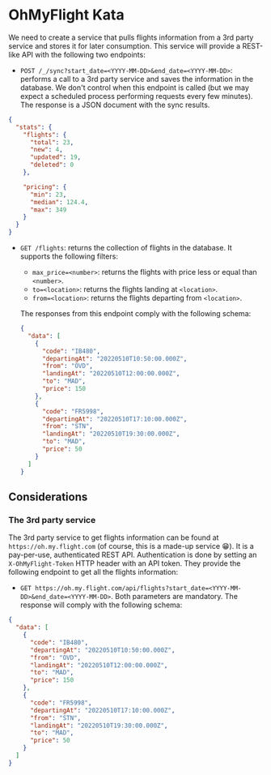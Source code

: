 # OhMyFlight Kata

We need to create a service that pulls flights information from a 3rd party service and stores it for later consumption. This service will provide a REST-like API with the following two endpoints:

- `POST /_/sync?start_date=<YYYY-MM-DD>&end_date=<YYYY-MM-DD>`: performs a call to a 3rd party service and saves the information in the database. We don't control when this endpoint is called (but we may expect a scheduled process performing requests every few minutes). The response is a JSON document with the sync results.

```json
{
  "stats": {
    "flights": {
      "total": 23,
      "new": 4,
      "updated": 19,
      "deleted": 0
    },

    "pricing": {
      "min": 23,
      "median": 124.4,
      "max": 349
    }
  }
}
```

- `GET /flights`: returns the collection of flights in the database. It supports the following filters:

  - `max_price=<number>`: returns the flights with price less or equal than `<number>`.
  - `to=<location>`: returns the flights landing at `<location>`.
  - `from=<location>`: returns the flights departing from `<location>`.

  The responses from this endpoint comply with the following schema:

  ```json
  {
    "data": [
      {
        "code": "IB480",
        "departingAt": "20220510T10:50:00.000Z",
        "from": "OVD",
        "landingAt": "20220510T12:00:00.000Z",
        "to": "MAD",
        "price": 150
      },
      {
        "code": "FR5998",
        "departingAt": "20220510T17:10:00.000Z",
        "from": "STN",
        "landingAt": "20220510T19:30:00.000Z",
        "to": "MAD",
        "price": 50
      }
    ]
  }
  ```

## Considerations

### The 3rd party service

The 3rd party service to get flights information can be found at `https://oh.my.flight.com` (of course, this is a made-up service 😁). It is a pay-per-use, authenticated REST API. Authentication is done by setting an `X-OhMyFlight-Token` HTTP header with an API token. They provide the following endpoint to get all the flights information:

- `GET https://oh.my.flight.com/api/flights?start_date=<YYYY-MM-DD>&end_date=<YYYY-MM-DD>`. Both parameters are mandatory. The response will comply with the following schema:

```json
{
  "data": [
    {
      "code": "IB480",
      "departingAt": "20220510T10:50:00.000Z",
      "from": "OVD",
      "landingAt": "20220510T12:00:00.000Z",
      "to": "MAD",
      "price": 150
    },
    {
      "code": "FR5998",
      "departingAt": "20220510T17:10:00.000Z",
      "from": "STN",
      "landingAt": "20220510T19:30:00.000Z",
      "to": "MAD",
      "price": 50
    }
  ]
}
```

